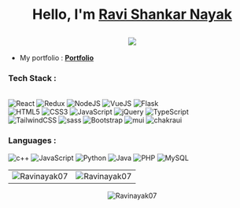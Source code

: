 <h1 align="center">Hello, I'm <a href="https://www.linkedin.com/in/ravi-shankar-nayak-302881192/" target="_blank"> Ravi Shankar Nayak </a></h1>
<h2 align="center"> <img src="https://readme-typing-svg.herokuapp.com?color=0357F7&lines=Enthusiastic+Front+End+Developer" /> </h2>

- My portfolio : **<a href="https://rsn-portfolio.web.app/" target="_blank">Portfolio</a>**

<h3 align="left">Tech Stack :</h3>
<div align="left">
<br>
<img alt="React" src="https://img.shields.io/badge/react-%2320232a.svg?style=for-the-badge&logo=react&logoColor=%2361DAFB"/>
<img alt="Redux" src="https://img.shields.io/badge/Redux-593D88?style=for-the-badge&logo=redux&logoColor=white"/>
<img alt="NodeJS" src="https://img.shields.io/badge/node.js-%2343853D.svg?style=for-the-badge&logo=node-dot-js&logoColor=white"/>
<img alt="VueJS" src="https://img.shields.io/badge/vuejs-%2335495e.svg?style=for-the-badge&logo=vuedotjs&logoColor=%234FC08D"/>
<img alt="Flask" src="https://img.shields.io/badge/flask-%23000.svg?style=for-the-badge&logo=flask&logoColor=white"/>
<br>

<img alt="HTML5" src="https://img.shields.io/badge/html5-%23E34F26.svg?style=for-the-badge&logo=html5&logoColor=white"/>
<img alt="CSS3" src="https://img.shields.io/badge/css3-%231572B6.svg?style=for-the-badge&logo=css3&logoColor=white"/> 
<img alt="JavaScript" src="https://img.shields.io/badge/javascript-%23323330.svg?style=for-the-badge&logo=javascript&logoColor=%23F7DF1E"/> 
<img alt="jQuery" src="https://img.shields.io/badge/jquery-%230769AD.svg?style=for-the-badge&logo=jquery&logoColor=white"/> 
<img alt="TypeScript" src="https://img.shields.io/badge/typescript-%23007ACC.svg?style=for-the-badge&logo=typescript&logoColor=white"/> 
<br>

<img alt="TailwindCSS" src="https://img.shields.io/badge/Tailwind_CSS-38B2AC?style=for-the-badge&logo=tailwind-css&logoColor=white"/>
<img alt="sass" src="https://img.shields.io/badge/Sass-CC6699?style=for-the-badge&logo=sass&logoColor=white"/>
<img alt="Bootstrap" src="https://img.shields.io/badge/bootstrap-%23563D7C.svg?style=for-the-badge&logo=bootstrap&logoColor=white"/>
<img alt="mui" src="https://img.shields.io/badge/Material%20UI-007FFF?style=for-the-badge&logo=mui&logoColor=white"/>
<img alt="chakraui" src="https://img.shields.io/badge/Chakra--UI-319795?style=for-the-badge&logo=chakra-ui&logoColor=white"/>

</div>

<h3 align="left">Languages :</h3>
<div align="left">
  <img alt="c++" src="https://img.shields.io/badge/C%2B%2B-00599C?style=for-the-badge&logo=c%2B%2B&logoColor=white"/>
  <img alt="JavaScript" src="https://img.shields.io/badge/javascript-%23323330.svg?style=for-the-badge&logo=javascript&logoColor=%23F7DF1E"/> 
  <img alt="Python" src="https://img.shields.io/badge/python-%2314354C.svg?style=for-the-badge&logo=python&logoColor=white"/>
  <img alt="Java" src="https://img.shields.io/badge/java-%23ED8B00.svg?style=for-the-badge&logo=java&logoColor=white"/>
  <img alt="PHP" src="https://img.shields.io/badge/php-%23777BB4.svg?style=for-the-badge&logo=php&logoColor=white"/>
  <img alt="MySQL" src="https://img.shields.io/badge/mysql-%2300f.svg?style=for-the-badge&logo=mysql&logoColor=white"/>
</div>

<table>
  <tr>
    <td><img src="https://github-readme-stats.vercel.app/api?username=Ravinayak07&show_icons=true&theme=dark&locale=en" alt="Ravinayak07" /></td>
    <td><img src="https://github-readme-stats.vercel.app/api/top-langs?username=Ravinayak07&show_icons=true&theme=dark&locale=en&layout=compact" alt="Ravinayak07" /></td>
  </tr>
</table>

<div align="center">
<p><img align="center" src="https://github-readme-streak-stats.herokuapp.com/?user=Ravinayak07&theme=dark" alt="Ravinayak07" /></p>
  </div>
